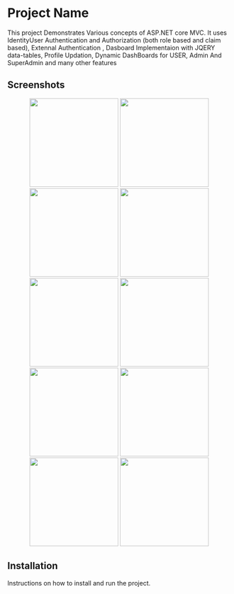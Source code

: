 # Project Name

This project Demonstrates Various concepts of ASP.NET core MVC. It uses IdentityUser Authentication and Authorization (both role based and claim based),
Extennal Authentication ,
Dasboard Implementaion with JQERY data-tables,
Profile Updation,
Dynamic DashBoards for USER, Admin And SuperAdmin and many other features

## Screenshots

<!-- Row 1 -->
<div align="center">
    <img src="~\Images\pimg1.png" width="200" />
    <img src="~\Images\pimg2.png" width="200" />
    <img src="~\Images\pimg3.png" width="200" />
    <img src="~\mages\pimg4.png" width="200" />
</div>       
<!-- Row 2 -->
<div align="center">
    <img src="~/Images/pimg5.png" width="200" />
    <img src="~/Images/pimg6.png" width="200" />
    <img src="~/Images/pimg7.png" width="200" />
    <img src="~/Images/pimg8.png" width="200" />
</div>

<!-- Row 3 -->
<div align="center">
    <img src="~/Images/pimg9.png" width="200" />
    <img src="~/Images/pimg10.png" width="200" />
    <!-- Add more images as needed -->
</div>

## Installation

Instructions on how to install and run the project.

